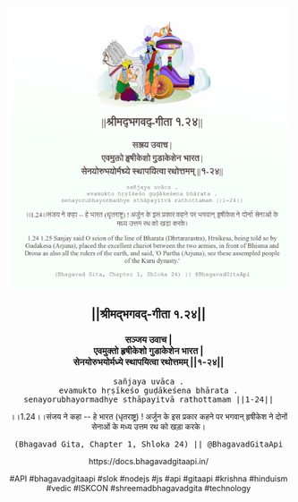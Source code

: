 <img src="../../asset/BG_1_24.png"/>
<center><h2>||श्रीमद्‍भगवद्‍-गीता १.२४||</h2>
<h3>सञ्जय उवाच |<br/>एवमुक्तो हृषीकेशो गुडाकेशेन भारत |<br/>सेनयोरुभयोर्मध्ये स्थापयित्वा रथोत्तमम् ||१-२४||</h3>
<pre>sañjaya uvāca .<br/>evamukto hṛṣīkeśo guḍākeśena bhārata .<br/>senayorubhayormadhye sthāpayitvā rathottamam ||1-24||</pre>
<p>।।1.24।।संजय ने कहा -- हे भारत (धृतराष्ट्र) ! अर्जुन के इस प्रकार कहने पर भगवान् हृषीकेश ने दोनों सेनाओं के मध्य उत्तम रथ को खड़ा करके।</p>
<pre>(Bhagavad Gita, Chapter 1, Shloka 24) || @BhagavadGitaApi</pre><p>https://docs.bhagavadgitaapi.in/</p><p>#API #bhagavadgitaapi #slok #nodejs #js #api #gitaapi #krishna #hinduism #vedic #ISKCON #shreemadbhagavadgita #technology</p></center>